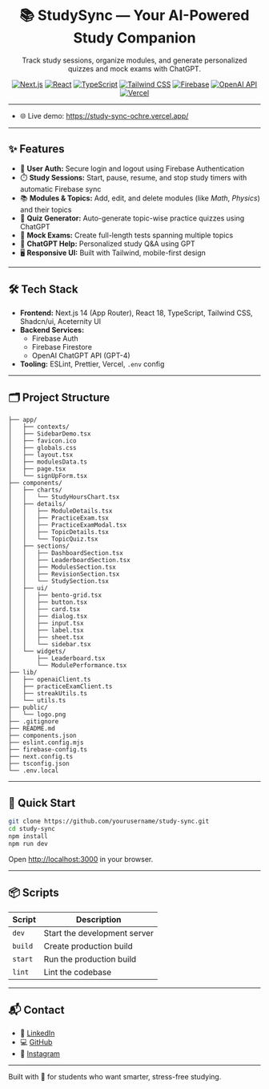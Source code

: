 <div align="center">

# 📚 StudySync — Your AI-Powered Study Companion

Track study sessions, organize modules, and generate personalized quizzes and mock exams with ChatGPT.

[![Next.js](https://img.shields.io/badge/Next.js-000000?style=for-the-badge&logo=nextdotjs&logoColor=white)](https://nextjs.org)
[![React](https://img.shields.io/badge/React-20232a?style=for-the-badge&logo=react&logoColor=61DAFB)](https://react.dev)
[![TypeScript](https://img.shields.io/badge/TypeScript-3178C6?style=for-the-badge&logo=typescript&logoColor=white)](https://www.typescriptlang.org)
[![Tailwind CSS](https://img.shields.io/badge/Tailwind-38B2AC?style=for-the-badge&logo=tailwindcss&logoColor=white)](https://tailwindcss.com)
[![Firebase](https://img.shields.io/badge/Firebase-FFCA28?style=for-the-badge&logo=firebase&logoColor=000000)](https://firebase.google.com)
[![OpenAI API](https://img.shields.io/badge/OpenAI%20API-000000?style=for-the-badge&logo=openai&logoColor=white)](https://platform.openai.com/)
[![Vercel](https://img.shields.io/badge/Vercel-000000?style=for-the-badge&logo=vercel&logoColor=white)](https://vercel.com)

</div>

---

- 🌐 Live demo: https://study-sync-ochre.vercel.app/

---

## ✨ Features

- 🔐 **User Auth:** Secure login and logout using Firebase Authentication  
- ⏱️ **Study Sessions:** Start, pause, resume, and stop study timers with automatic Firebase sync  
- 📚 **Modules & Topics:** Add, edit, and delete modules (like *Math*, *Physics*) and their topics  
- 🧠 **Quiz Generator:** Auto-generate topic-wise practice quizzes using ChatGPT  
- 📝 **Mock Exams:** Create full-length tests spanning multiple topics  
- 🤖 **ChatGPT Help:** Personalized study Q&A using GPT  
- 🖥️ **Responsive UI:** Built with Tailwind, mobile-first design  

---

## 🛠️ Tech Stack

- **Frontend:** Next.js 14 (App Router), React 18, TypeScript, Tailwind CSS, Shadcn/ui, Aceternity UI
- **Backend Services:**  
  - Firebase Auth  
  - Firebase Firestore   
  - OpenAI ChatGPT API (GPT-4)  
- **Tooling:** ESLint, Prettier, Vercel, `.env` config

---

## 🗂️ Project Structure

```study-sync/
├── app/
│   ├── contexts/
│   ├── SidebarDemo.tsx
│   ├── favicon.ico
│   ├── globals.css
│   ├── layout.tsx
│   ├── modulesData.ts
│   ├── page.tsx
│   └── signUpForm.tsx
├── components/
│   ├── charts/
│   │   └── StudyHoursChart.tsx
│   ├── details/
│   │   ├── ModuleDetails.tsx
│   │   ├── PracticeExam.tsx
│   │   ├── PracticeExamModal.tsx
│   │   ├── TopicDetails.tsx
│   │   └── TopicQuiz.tsx
│   ├── sections/
│   │   ├── DashboardSection.tsx
│   │   ├── LeaderboardSection.tsx
│   │   ├── ModulesSection.tsx
│   │   ├── RevisionSection.tsx
│   │   └── StudySection.tsx
│   ├── ui/
│   │   ├── bento-grid.tsx
│   │   ├── button.tsx
│   │   ├── card.tsx
│   │   ├── dialog.tsx
│   │   ├── input.tsx
│   │   ├── label.tsx
│   │   ├── sheet.tsx
│   │   └── sidebar.tsx
│   └── widgets/
│       ├── Leaderboard.tsx
│       └── ModulePerformance.tsx
├── lib/
│   ├── openaiClient.ts
│   ├── practiceExamClient.ts
│   ├── streakUtils.ts
│   └── utils.ts
├── public/
│   └── logo.png
├── .gitignore
├── README.md
├── components.json
├── eslint.config.mjs
├── firebase-config.ts
├── next.config.ts
├── tsconfig.json
└── .env.local
```

---

## 🚀 Quick Start

```bash
git clone https://github.com/yourusername/study-sync.git
cd study-sync
npm install
npm run dev
```

Open [http://localhost:3000](http://localhost:3000) in your browser.

---

## 📦 Scripts

| Script        | Description                     |
|---------------|---------------------------------|
| `dev`         | Start the development server    |
| `build`       | Create production build         |
| `start`       | Run the production build        |
| `lint`        | Lint the codebase               |

---

## 📬 Contact

- 🔗 [LinkedIn](https://www.linkedin.com/in/sarthak-jhaa/)
- 💻 [GitHub](https://github.com/sgsjha)
- 📸 [Instagram](https://instagram.com/sarthak.jhaa)

---

Built with 💙 for students who want smarter, stress-free studying.

